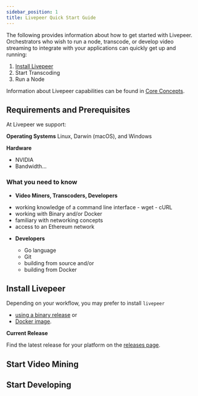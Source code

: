 ```yaml
---
sidebar_position: 1
title: Livepeer Quick Start Guide
---
```



The following provides information about how to get started with Livepeer. Orchestrators who wish to run a node, transcode, or develop video streaming to integrate with your applications can quickly get up and running:

1. [Install Livepeer](#Instal-Livepeer)
2. Start Transcoding
3. Run a Node

Information about Livepeer capabilities can be found in [Core Concepts](/core-concepts/core-concepts.md). 


## Requirements and Prerequisites

At Livepeer we support:

**Operating Systems** Linux, Darwin (macOS), and Windows

**Hardware**
- NVIDIA
- Bandwidth...

### What you need to know

* **Video Miners, Transcoders, Developers**
- working knowledge of a command line interface
		- wget
		- cURL
- working with Binary and/or Docker
- familiary with networking concepts
- access to an Ethereum network	

* **Developers**

	- Go language
	- Git
	- building from source and/or
	- building from Docker	


## Install Livepeer

Depending on your workflow, you may prefer to install `livepeer
`
- [using a binary release](/installation/install-livepeer/binary-release) or
- [Docker image](/installation/install-livepeer/docker).

**Current Release**

Find the latest release for your platform on the [releases page](https://github.com/livepeer/go-livepeer/releases).


## Start Video Mining

## Start Developing



